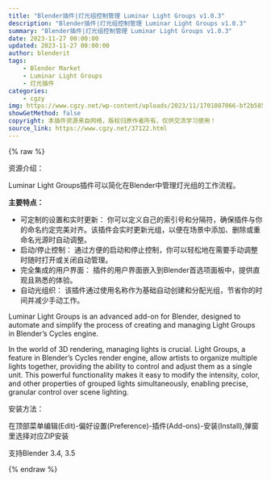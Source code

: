 ```yaml
---
title: "Blender插件|灯光组控制管理 Luminar Light Groups v1.0.3"
description: "Blender插件|灯光组控制管理 Luminar Light Groups v1.0.3"
summary: "Blender插件|灯光组控制管理 Luminar Light Groups v1.0.3"
date: 2023-11-27 00:00:00
updated: 2023-11-27 00:00:00
author: blenderit
tags: 
    - Blender Market
    - Luminar Light Groups
    - 灯光插件
categories:
    - cgzy
img: https://www.cgzy.net/wp-content/uploads/2023/11/1701087066-bf2b585aaeb7a04.webp
showGetMethod: false
copyright: 本插件资源来自网络，版权归原作者所有，仅供交流学习使用！
source_link: https://www.cgzy.net/37122.html
---
```


{% raw %}
<div class="wp-block-pandastudio-title"><div class="title_style_01"><p>资源介绍：</p></div></div><p class="is-style-text-indent-2em">Luminar Light Groups插件可以简化在Blender中管理灯光组的工作流程。</p><p><strong>主要特点：</strong></p><ul>
<li>可定制的设置和实时更新： 你可以定义自己的索引号和分隔符，确保插件与你的命名约定完美对齐。该插件会实时更新光组，以便在场景中添加、删除或重命名光源时自动调整。</li>



<li>启动/停止控制： 通过方便的启动和停止控制，你可以轻松地在需要手动调整时随时打开或关闭自动管理。</li>



<li>完全集成的用户界面： 插件的用户界面嵌入到Blender首选项面板中，提供直观且熟悉的体验。</li>



<li>自动光组织： 该插件通过使用名称作为基础自动创建和分配光组，节省你的时间并减少手动工作。</li>
</ul><p>Luminar Light Groups is an advanced add-on for Blender, designed to automate and simplify the process of creating and managing Light Groups in Blender’s Cycles engine.</p><p>In the world of 3D rendering, managing lights is crucial. Light Groups, a feature in Blender’s Cycles render engine, allow artists to organize multiple lights together, providing the ability to control and adjust them as a single unit. This powerful functionality makes it easy to modify the intensity, color, and other properties of grouped lights simultaneously, enabling precise, granular control over scene lighting.</p><div class="wp-block-pandastudio-title"><div class="title_style_01"><p>安装方法：</p></div></div><p class="is-style-default">在顶部菜单编辑(Edit)-偏好设置(Preference)-插件(Add-ons)-安装(Install),弹窗里选择对应ZIP安装</p><div class="wp-block-pandastudio-tips"><div class="tip success "><p>支持Blender 3.4, 3.5</p>
</div></div>
<div style="display: none">cgzy</div>
{% endraw %}